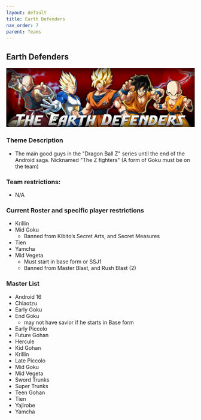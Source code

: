 ```yaml
---
layout: default
title: Earth Defenders
nav_order: 7
parent: Teams
---
```

## Earth Defenders

![](../images/ed.jpg)

### Theme Description 
- The main good guys in the "Dragon Ball Z" series until the end of the Android saga. Nicknamed "The Z fighters" (A form of Goku must be on the team)

### Team restrictions:
  - N/A

### Current Roster and specific player restrictions

- Krillin
- Mid Goku
  - Banned from Kibito’s Secret Arts, and Secret Measures
- Tien
- Yamcha
- Mid Vegeta
  - Must start in base form or SSJ1
  - Banned from Master Blast, and Rush Blast (2)
  
### Master List
- Android 16 
- Chiaotzu
- Early Goku
- End Goku
    - may not have savior if he starts in Base form
- Early Piccolo
- Future Gohan
- Hercule 
- Kid Gohan
- Krillin
- Late Piccolo
- Mid Goku
- Mid Vegeta
- Sword Trunks
- Super Trunks
- Teen Gohan
- Tien
- Yajirobe
- Yamcha
